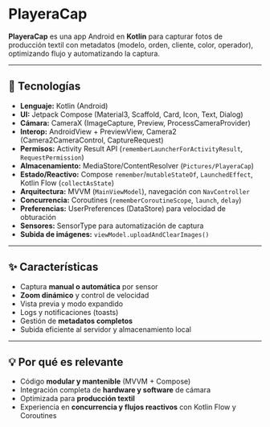 # PlayeraCap

**PlayeraCap** es una app Android en **Kotlin** para capturar fotos de producción textil con metadatos (modelo, orden, cliente, color, operador), optimizando flujo y automatizando la captura.

---

## 🚀 Tecnologías

- **Lenguaje:** Kotlin (Android)  
- **UI:** Jetpack Compose (Material3, Scaffold, Card, Icon, Text, Dialog)  
- **Cámara:** CameraX (ImageCapture, Preview, ProcessCameraProvider)  
- **Interop:** AndroidView + PreviewView, Camera2 (Camera2CameraControl, CaptureRequest)  
- **Permisos:** Activity Result API (`rememberLauncherForActivityResult`, `RequestPermission`)  
- **Almacenamiento:** MediaStore/ContentResolver (`Pictures/PlayeraCap`)  
- **Estado/Reactivo:** Compose `remember`/`mutableStateOf`, `LaunchedEffect`, Kotlin Flow (`collectAsState`)  
- **Arquitectura:** MVVM (`MainViewModel`), navegación con `NavController`  
- **Concurrencia:** Coroutines (`rememberCoroutineScope`, `launch`, `delay`)  
- **Preferencias:** UserPreferences (DataStore) para velocidad de obturación  
- **Sensores:** SensorType para automatización de captura  
- **Subida de imágenes:** `viewModel.uploadAndClearImages()`

---

## ✨ Características

- Captura **manual o automática** por sensor  
- **Zoom dinámico** y control de velocidad  
- Vista previa y modo expandido  
- Logs y notificaciones (toasts)  
- Gestión de **metadatos completos**  
- Subida eficiente al servidor y almacenamiento local

---

## 💡 Por qué es relevante

- Código **modular y mantenible** (MVVM + Compose)  
- Integración completa de **hardware y software** de cámara  
- Optimizada para **producción textil**  
- Experiencia en **concurrencia y flujos reactivos** con Kotlin Flow y Coroutines
